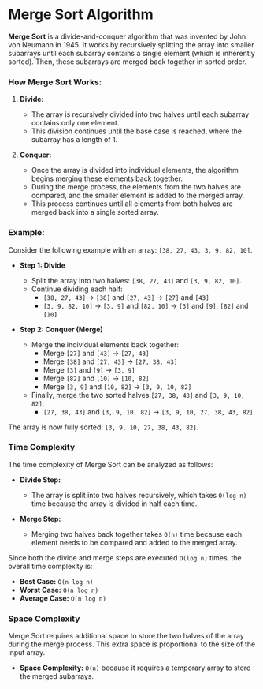 # Merge Sort Algorithm

**Merge Sort** is a divide-and-conquer algorithm that was invented by John von Neumann in 1945. It works by recursively splitting the array into smaller subarrays until each subarray contains a single element (which is inherently sorted). Then, these subarrays are merged back together in sorted order.

### How Merge Sort Works:

1. **Divide:**
   - The array is recursively divided into two halves until each subarray contains only one element.
   - This division continues until the base case is reached, where the subarray has a length of 1.

2. **Conquer:**
   - Once the array is divided into individual elements, the algorithm begins merging these elements back together.
   - During the merge process, the elements from the two halves are compared, and the smaller element is added to the merged array.
   - This process continues until all elements from both halves are merged back into a single sorted array.

### Example:

Consider the following example with an array: `[38, 27, 43, 3, 9, 82, 10]`.

- **Step 1: Divide**
  - Split the array into two halves: `[38, 27, 43]` and `[3, 9, 82, 10]`.
  - Continue dividing each half:
    - `[38, 27, 43]` → `[38]` and `[27, 43]` → `[27]` and `[43]`
    - `[3, 9, 82, 10]` → `[3, 9]` and `[82, 10]` → `[3]` and `[9]`, `[82]` and `[10]`

- **Step 2: Conquer (Merge)**
  - Merge the individual elements back together:
    - Merge `[27]` and `[43]` → `[27, 43]`
    - Merge `[38]` and `[27, 43]` → `[27, 38, 43]`
    - Merge `[3]` and `[9]` → `[3, 9]`
    - Merge `[82]` and `[10]` → `[10, 82]`
    - Merge `[3, 9]` and `[10, 82]` → `[3, 9, 10, 82]`
  - Finally, merge the two sorted halves `[27, 38, 43]` and `[3, 9, 10, 82]`:
    - `[27, 38, 43]` and `[3, 9, 10, 82]` → `[3, 9, 10, 27, 38, 43, 82]`

The array is now fully sorted: `[3, 9, 10, 27, 38, 43, 82]`.

### Time Complexity

The time complexity of Merge Sort can be analyzed as follows:

- **Divide Step:**
  - The array is split into two halves recursively, which takes `O(log n)` time because the array is divided in half each time.

- **Merge Step:**
  - Merging two halves back together takes `O(n)` time because each element needs to be compared and added to the merged array.

Since both the divide and merge steps are executed `O(log n)` times, the overall time complexity is:

- **Best Case:** `O(n log n)`
- **Worst Case:** `O(n log n)`
- **Average Case:** `O(n log n)`

### Space Complexity

Merge Sort requires additional space to store the two halves of the array during the merge process. This extra space is proportional to the size of the input array.

- **Space Complexity:** `O(n)` because it requires a temporary array to store the merged subarrays.
